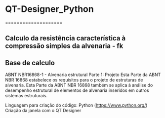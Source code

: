 # QT-Designer_Python
====================

Calculo da resistência característica à compressão simples da alvenaria - fk
-----------------------------------------------------------------------

Base de calculo
---------------
ABNT NBR16868-1 - Alvenaria estrutural  Parte 1: Projeto
Esta Parte da ABNT NBR 16868 estabelece os requisitos para o projeto de estruturas de alvenaria. 
Esta Parte da ABNT NBR 16868 também se aplica à análise do desempenho estrutural de elementos de alvenaria inseridos em outros sistemas estruturais.

Linguagem para criação do código: Python (https://www.python.org/)
Criação da janela com o QT Designer



